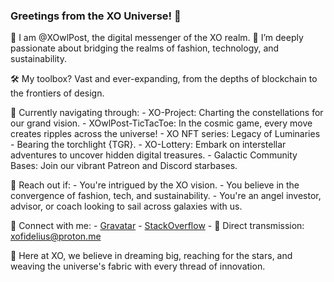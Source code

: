### Greetings from the XO Universe! 🌌

🌌 I am @XOwlPost, the digital messenger of the XO realm.
🌠 I’m deeply passionate about bridging the realms of fashion, technology, and sustainability.

🛠️ My toolbox? Vast and ever-expanding, from the depths of blockchain to the frontiers of design.

🚀 Currently navigating through:
    - XO-Project: Charting the constellations for our grand vision.
    - XOwlPost-TicTacToe: In the cosmic game, every move creates ripples across the universe!
    - XO NFT series: Legacy of Luminaries - Bearing the torchlight {TGR}.
    - XO-Lottery: Embark on interstellar adventures to uncover hidden digital treasures.
    - Galactic Community Bases: Join our vibrant Patreon and Discord starbases.

💬 Reach out if:
    - You're intrigued by the XO vision.
    - You believe in the convergence of fashion, tech, and sustainability.
    - You're an angel investor, advisor, or coach looking to sail across galaxies with us.

🔗 Connect with me: 
    - [Gravatar](https://gravatar.com/xorbix6)
    - [StackOverflow](https://stackoverflow.com/users/22377600/averyfox)
    - 💌 Direct transmission: xofidelius@proton.me

🌟 Here at XO, we believe in dreaming big, reaching for the stars, and weaving the universe's fabric with every thread of innovation.
